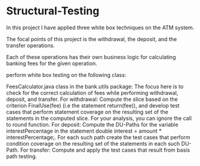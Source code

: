 # Structural-Testing

In this project I have applied three white box techniques on the ATM system.

The focal points of this project is the withdrawal, the deposit, and the transfer operations.

Each of these operations has their own business logic for calculating banking fees for the given operation.


perform white box testing on the following class:

FeesCalculator.java class in the bank.utils package: The focus here is to check for the correct calculation of fees while performing withdrawal, deposit, and transfer.
For withdrawal: Compute the slice based on the criterion FinalUse(fee) (i.e the statement return(fee)), and develop test cases that perform statement coverage on the resulting set of the statements in the computed slice.  For your analysis, you can ignore the call to round function.
For deposit: Compute the DU-Paths for the variable interestPercentage in the statement double interest = amount * interestPercentage;. For each such path create the test cases that perform condition coverage on the resulting set of the statements in each such DU-Path.
For transfer: Compute and apply the test cases that result from basis path testing.
